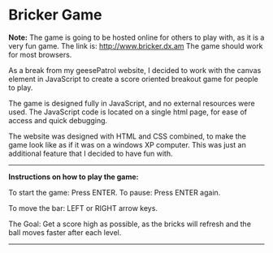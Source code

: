 # Bricker Game

<b>Note:</b> The game is going to be hosted online for others to play with, as it is a very fun game. The link is: http://www.bricker.dx.am
The game should work for most browsers.

As a break from my geesePatrol website, I decided to work with the canvas element in JavaScript to create a score oriented breakout game for people to play.

The game is designed fully in JavaScript, and no external resources were used. The JavaScript code is located on a single html page, for ease of access and quick debugging.

The website was designed with HTML and CSS combined, to make the game look like as if it was on a windows XP computer. This was just an additional feature that I decided to have fun with.

---

<b>Instructions on how to play the game:</b>

To start the game: Press ENTER.
To pause: Press ENTER again.

To move the bar: LEFT or RIGHT arrow keys.

The Goal: Get a score high as possible, as the bricks will refresh and the ball moves faster after each level.

---
